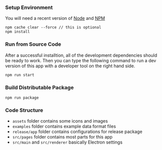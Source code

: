 ### Setup Environment

You will need a recent version of [Node](https://nodejs.org/en/) and [NPM](https://www.npmjs.com/)

```
npm cache clear --force // this is optional
npm install
```

### Run from Source Code

After a successful installtion, all of the development dependencies should be ready to work. Then you can type the following command to run a dev version of this app with a developer tool on the right hand side.

```
npm run start
```

### Build Distributable Package

```
npm run package
```

### Code Structure

- `assets` folder contains some icons and images
- `examples` folder contains example data format files
- `release/app` folder contains configurations for release package
- `src/pages` folder contains most parts for this app
- `src/main` and `src/renderer` basically Electron settings
